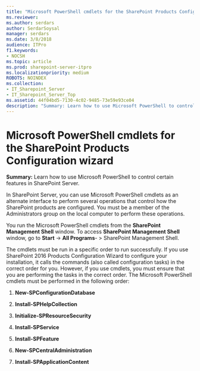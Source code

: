 ```yaml
---
title: "Microsoft PowerShell cmdlets for the SharePoint Products Configuration wizard"
ms.reviewer: 
ms.author: serdars
author: SerdarSoysal
manager: serdars
ms.date: 3/8/2018
audience: ITPro
f1.keywords:
- NOCSH
ms.topic: article
ms.prod: sharepoint-server-itpro
ms.localizationpriority: medium
ROBOTS: NOINDEX
ms.collection:
- IT_Sharepoint_Server
- IT_Sharepoint_Server_Top
ms.assetid: 44f04bd5-7130-4c02-9485-73e59e93ce04
description: "Summary: Learn how to use Microsoft PowerShell to control certain features in SharePoint Server."
---
```


# Microsoft PowerShell cmdlets for the SharePoint Products Configuration wizard

 **Summary:** Learn how to use Microsoft PowerShell to control certain features in SharePoint Server. 
  
In SharePoint Server, you can use Microsoft PowerShell cmdlets as an alternate interface to perform several operations that control how the SharePoint products are configured. You must be a member of the Administrators group on the local computer to perform these operations.
  
You run the Microsoft PowerShell cmdlets from the **SharePoint Management Shell** window. To access **SharePoint Management Shell** window, go to **Start** -> **All Programs**- > SharePoint Management Shell.
  
The cmdlets must be run in a specific order to run successfully. If you use SharePoint 2016 Products Configuration Wizard to configure your installation, it calls the commands (also called configuration tasks) in the correct order for you. However, if you use cmdlets, you must ensure that you are performing the tasks in the correct order. The Microsoft PowerShell cmdlets must be performed in the following order:
  
1. **New-SPConfigurationDatabase**
    
2. **Install-SPHelpCollection**
    
3. **Initialize-SPResourceSecurity**
    
4. **Install-SPService**
    
5. **Install-SPFeature**
    
6. **New-SPCentralAdministration**
    
7. **Install-SPApplicationContent**
    


